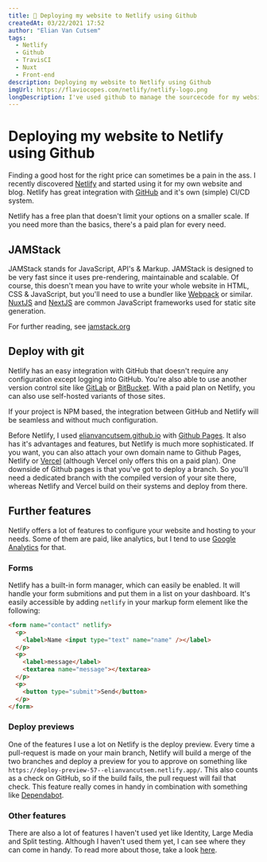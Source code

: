 ```yaml
---
title: 🚀 Deploying my website to Netlify using Github
createdAt: 03/22/2021 17:52 
author: "Elian Van Cutsem"
tags:
  - Netlify
  - Github
  - TravisCI
  - Nuxt
  - Front-end
description: Deploying my website to Netlify using Github
imgUrl: https://flaviocopes.com/netlify/netlify-logo.png
longDescription: I've used github to manage the sourcecode for my website for a long time, github pages came with it. Now I discovered a better way to deploy and host websites.
---
```


# Deploying my website to Netlify using Github

Finding a good host for the right price can sometimes be a pain in the ass. I recently discovered [Netlify](<https://netlify.com>) and started using it for my own website and blog. Netlify has great integration with [GitHub](<https://github.com>) and it's own (simple) CI/CD system.

Netlify has a free plan that doesn't limit your options on a smaller scale. If you need more than the basics, there's a paid plan for every need.

## JAMStack

JAMStack stands for JavaScript, API's & Markup. JAMStack is designed to be very fast since it uses pre-rendering, maintainable and scalable. Of course, this doesn't mean you have to write your whole website in HTML, CSS & JavaScript, but you'll need to use a bundler like [Webpack](<https://webpack.js.org>) or similar. [NuxtJS](<https://nuxtjs.org>) and [NextJS](<https://nextjs.org>) are common JavaScript frameworks used for static site generation.

For further reading, see [jamstack.org](<https://jamstack.org>)

## Deploy with git

Netlify has an easy integration with GitHub that doesn't require any configuration except logging into GitHub. You're also able to use another version control site like [GitLab](<https://gitlab.com>) or [BitBucket](<https://bitbucket.com>). With a paid plan on Netlify, you can also use self-hosted variants of those sites.

If your project is NPM based, the integration between GitHub and Netlify will be seamless and without much configuration.

Before Netlify, I used [elianvancutsem.github.io](<https://elianvancutsem.github.io>) with [Github Pages](<https://pages.github.com>). It also has it's advantages and features, but Netlify is much more sophisticated. If you want, you can also attach your own domain name to Github Pages, Netlify or [Vercel](<https://vercel.com>) (although Vercel only offers this on a paid plan). One downside of Github pages is that you've got to deploy a branch. So you'll need a dedicated branch with the compiled version of your site there, whereas Netlify and Vercel build on their systems and deploy from there.

## Further features

Netlify offers a lot of features to configure your website and hosting to your needs. Some of them are paid, like analytics, but I tend to use [Google Analytics](<https://analytics.google.com>) for that.

### Forms

Netlify has a built-in form manager, which can easily be enabled. It will handle your form submitions and put them in a list on your dashboard. It's easily accessible by adding `netlify` in your markup form element like the following:

```html
<form name="contact" netlify>
  <p>
    <label>Name <input type="text" name="name" /></label>
  </p>
  <p>
    <label>message</label>
    <textarea name="message"></textarea>
  </p>
  <p>
    <button type="submit">Send</button>
  </p>
</form>
```

### Deploy previews

One of the features I use a lot on Netlify is the deploy preview. Every time a pull-request is made on your main branch, Netlify will build a merge of the two branches and deploy a preview for you to approve on something like `https://deploy-preview-57--elianvancutsem.netlify.app/`. This also counts as a check on GitHub, so if the build fails, the pull request will fail that check. This feature really comes in handy in combination with something like [Dependabot](<https://dependabot.com/>).

### Other features

There are also a lot of features I haven't used yet like Identity, Large Media and Split testing. Although I haven't used them yet, I can see where they can come in handy. To read more about those, take a look [here](<https://www.netlify.com/products/>).
